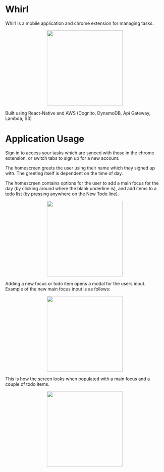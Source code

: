 # Whirl
Whirl is a mobile application and chrome extension for managing tasks. 


<p align="center">
  <img src="https://s3-eu-west-1.amazonaws.com/whirl101/images/populated.png" width="240">
</p>


Built using React-Native and AWS (Cognito, DynamoDB, Api Gateway, Lambda, S3)


# Application Usage


Sign in to access your tasks which are synced with those in the chrome extension, or switch tabs to sign up for a new account.    


The homescreen greets the user using their name which they signed up with. The greeting itself is dependent on the time of day. 

The homescreen contains options for the user to add a main focus for the day (by clicking around where the blank underline is), and add items to a todo list (by pressing anywhere on the New Todo line). 


<p align="center">
  <img src="https://s3-eu-west-1.amazonaws.com/whirl101/images/Homescreen.png" width="240">
</p>


Adding a new focus or todo item opens a modal for the users input. Example of the new main focus input is as follows: 


<p align="center">
  <img src="https://s3-eu-west-1.amazonaws.com/whirl101/images/NewMainFocus.png" width="240">
</p>


This is how the screen looks when populated with a main focus and a couple of todo items.


<p align="center">
  <img src="https://s3-eu-west-1.amazonaws.com/whirl101/images/populated.png" width="240">
</p>





  


